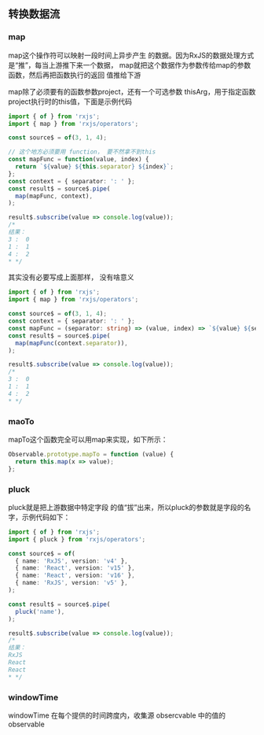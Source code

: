 ## 转换数据流


### map
map这个操作符可以映射⼀段时间上异步产⽣
的数据。因为RxJS的数据处理⽅式是“推”，每当上游推下来⼀个数据，
map就把这个数据作为参数传给map的参数函数，然后再把函数执⾏的返回
值推给下游

map除了必须要有的函数参数project，还有⼀个可选参数
thisArg，⽤于指定函数project执⾏时的this值，下⾯是⽰例代码

```typescript
import { of } from 'rxjs';
import { map } from 'rxjs/operators';

const source$ = of(3, 1, 4);

// 这个地方必须要用 function， 要不然拿不到this
const mapFunc = function(value, index) {
  return `${value} ${this.separator} ${index}`;
};
const context = { separator: ': ' };
const result$ = source$.pipe(
  map(mapFunc, context),
);

result$.subscribe(value => console.log(value));
/*
结果：
3 :  0
1 :  1
4 :  2
* */
```

其实没有必要写成上面那样， 没有啥意义
```typescript
import { of } from 'rxjs';
import { map } from 'rxjs/operators';

const source$ = of(3, 1, 4);
const context = { separator: ': ' };
const mapFunc = (separator: string) => (value, index) => `${value} ${separator} ${index}`;
const result$ = source$.pipe(
  map(mapFunc(context.separator)),
);

result$.subscribe(value => console.log(value));
/*
3 :  0
1 :  1
4 :  2
* */
```


### maoTo
mapTo这个函数完全可以⽤map来实现，如下所⽰：
```typescript
Observable.prototype.mapTo = function (value) {
  return this.map(x => value);
};
```

### pluck
pluck就是把上游数据中特定字段
的值“拔”出来，所以pluck的参数就是字段的名字，⽰例代码如下：

```typescript
import { of } from 'rxjs';
import { pluck } from 'rxjs/operators';

const source$ = of(
  { name: 'RxJS', version: 'v4' },
  { name: 'React', version: 'v15' },
  { name: 'React', version: 'v16' },
  { name: 'RxJS', version: 'v5' },
);

const result$ = source$.pipe(
  pluck('name'),
);

result$.subscribe(value => console.log(value));
/*
结果：
RxJS
React
React
* */
```

### windowTime

windowTime 在每个提供的时间跨度内，收集源
obsercvable 中的值的 observable 

